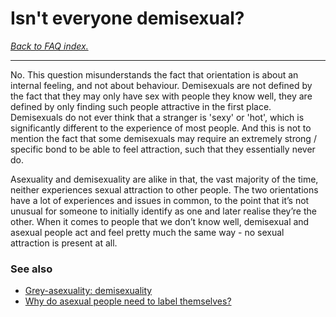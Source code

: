 # Isn't everyone demisexual?

[*Back to FAQ index.*](https://github.com/MissTeapot/LGBT-Wikis/blob/main/github_wiki/asexuality/faq.md)

---

No. This question misunderstands the fact that orientation is about an internal feeling, and not about behaviour. Demisexuals are not defined by the fact that they may only have sex with people they know well, they are defined by only finding such people attractive in the first place. Demisexuals do not ever think that a stranger is 'sexy' or 'hot', which is significantly different to the experience of most people. And this is not to mention the fact that some demisexuals may require an extremely strong / specific bond to be able to feel attraction, such that they essentially never do.

Asexuality and demisexuality are alike in that, the vast majority of the time, neither experiences sexual attraction to other people. The two orientations have a lot of experiences and issues in common, to the point that it’s not unusual for someone to initially identify as one and later realise they’re the other. When it comes to people that we don’t know well, demisexual and asexual people act and feel pretty much the same way - no sexual attraction is present at all.

### See also

* [Grey-asexuality: demisexuality](https://github.com/MissTeapot/LGBT-Wikis/blob/main/github_wiki/asexuality/grey-asexuality.md#wiki_demisexuality)
* [Why do asexual people need to label themselves?](https://github.com/MissTeapot/LGBT-Wikis/blob/main/github_wiki/asexuality/faq/why_do_asexuals_need_labels.md)